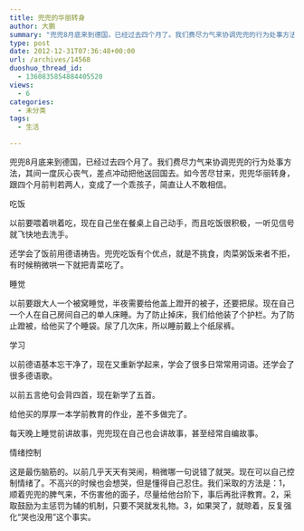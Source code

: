 ```yaml
---
title: 兜兜的华丽转身
author: 大鹏
summary: "兜兜8月底来到德国，已经过去四个月了。我们费尽力气来协调兜兜的行为处事方法，其间一度灰心丧气，差点冲动把他送回国去。如今苦尽甘来，兜兜华丽转身，跟四个月前判若两人，变成了一个乖孩子，简直让人不敢相信。"
type: post
date: 2012-12-31T07:36:48+00:00
url: /archives/14568
duoshuo_thread_id:
  - 1360835854884405520
views:
  - 6
categories:
  - 未分类
tags:
  - 生活

---
```

兜兜8月底来到德国，已经过去四个月了。我们费尽力气来协调兜兜的行为处事方法，其间一度灰心丧气，差点冲动把他送回国去。如今苦尽甘来，兜兜华丽转身，跟四个月前判若两人，变成了一个乖孩子，简直让人不敢相信。

吃饭
  
以前要喂着哄着吃，现在自己坐在餐桌上自己动手，而且吃饭很积极，一听见信号就飞快地去洗手。

还学会了饭前用德语祷告。兜兜吃饭有个优点，就是不挑食，肉菜粥饭来者不拒，有时候稍微哄一下就把青菜吃了。

睡觉

以前要跟大人一个被窝睡觉，半夜需要给他盖上蹬开的被子，还要把尿。现在自己一个人在自己房间自己的单人床睡。为了防止掉床，我们给他装了个护栏。为了防止蹬被，给他买了个睡袋。尿了几次床，所以睡前戴上个纸尿裤。

学习

以前德语基本忘干净了，现在又重新学起来，学会了很多日常常用词语。还学会了很多德语歌。

以前五言绝句会背四首，现在新学了五首。

给他买的厚厚一本学前教育的作业，差不多做完了。

每天晚上睡觉前讲故事，兜兜现在自己也会讲故事，甚至经常自编故事。

情绪控制

这是最伤脑筋的。以前几乎天天有哭闹，稍微哪一句说错了就哭。现在可以自己控制情绪了。不高兴的时候也会想哭，但是懂得自己忍住。我们采取的方法是：1，顺着兜兜的脾气来，不伤害他的面子，尽量给他台阶下，事后再批评教育。2，采取鼓励为主惩罚为辅的机制，只要不哭就发礼物。3，如果哭了，就晾着，反复强化“哭也没用”这个事实。
